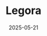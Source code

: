---  
layout: startup_page  
title: "Legora"  
id: "legora.com"  
permalink: "/legoralegora.com05212025/"  
website: "https://legora.com"  
funding_round: "Series B"  
funding_amount: "$80M"  
investors: "ICONIQ, General Catalyst, Redpoint Ventures, Benchmark, Y Combinator"  
about: "Legora is a collaborative AI platform for lawyers, serving over 250 law firms and legal teams globally. The platform helps lawyers review and research with precision, draft smarter, and collaborate seamlessly, driving AI transformations in the legal industry."  
markets: "AI, LegalTech, Software"  
hq: "Stockholm, Sweden"  
founded_year: "2023"  
linkedin: "https://www.linkedin.com/company/wearelegora/"  
twitter: "https://twitter.com/WeAreLegora"  
instagram: ""  
facebook: ""  
crunchbase: "https://www.crunchbase.com/organization/leya-876d"  
pitchbook: "https://pitchbook.com/profiles/company/539201-26"  

date_display: "21-May-2025"  
date: "2025-05-21"

# SEO Optimization  
meta_title: "Legora - Series B Funding ($80M)"  
meta_description: "Legora, Legora is a collaborative AI platform for lawyers, serving over 250 law firms and legal teams globally. The platform helps lawyers review and research..."  
meta_keywords: "Legora, AI, LegalTech, Software, Series B funding"  
canonical_url: "https://startup.projectstartups.com/legoralegora.com05212025/"  
---